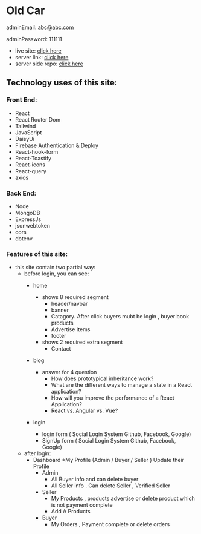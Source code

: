 # Old Car


adminEmail: abc@abc.com

adminPassword: 111111



* live site: [click here](https://old-car-sell-or-buy.web.app)
* server link: [click here](https://old-car-server.vercel.app) 
* server side   repo: [click here](https://github.com/sohag-9065/Old-Car-Sell-or-Buy-Server)



## Technology uses of this site:
### Front End:

* React
* React Router Dom
* Tailwind
* JavaScript
* DaisyUi
* Firebase Authentication & Deploy
* React-hook-form
* React-Toastify
* React-icons
* React-query
* axios


### Back End:

* Node
* MongoDB
* ExpressJs
* jsonwebtoken
* cors
* dotenv

### Features of this site:
* this site contain two partial way:
    * before login, you can see:
        * home
            * shows 8 required segment
                * header/navbar
                * banner
                * Catagory. After click buyers mubt be login , buyer book products
                * Advertise Items
                * footer
            * shows 2 required extra segment
                * Contact

        * blog
            * answer for 4 question
                * How does prototypical inheritance work?
                * What are the different ways to manage a state in a React application?
                * How will you improve the performance of a React Application?
                * React vs. Angular vs. Vue?
        * login
            * login form ( Social Login System Github, Facebook, Google)
            * SignUp form ( Social Login System Github, Facebook, Google)
    * after login:
        * Dashboard
            *My Profile (Admin / Buyer / Seller ) Update their Profile
            * Admin
                * All Buyer info and can delete buyer
                * All Seller info . Can delete Seller , Verified Seller
            * Seller
                * My Products , products advertise or delete product which is not payment complete
                * Add A Products
             * Buyer
                * My Orders , Payment complete or delete orders
        
